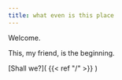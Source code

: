 ```yaml
---
title: what even is this place
---
```


Welcome.

This, my friend, is the beginning.

[Shall we?]( {{< ref "/" >}} )